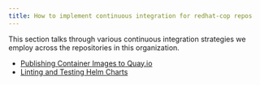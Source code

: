 ```yaml
---
title: How to implement continuous integration for redhat-cop repos
---
```


This section talks through various continuous integration strategies we employ across the repositories in this organization.

* [Publishing Container Images to Quay.io](./publishing-images.html)
* [Linting and Testing Helm Charts](./linting-testing-helm-charts.md)
